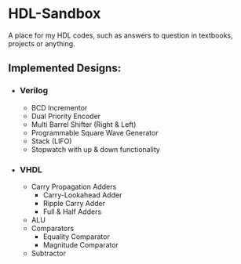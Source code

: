 # HDL-Sandbox
A place for my HDL codes, such as answers to question in textbooks, projects or anything.
## Implemented Designs:
- ### Verilog
  - BCD Incrementor
  - Dual Priority Encoder
  - Multi Barrel Shifter (Right & Left)
  - Programmable Square Wave Generator
  - Stack (LIFO)
  - Stopwatch with up & down functionality
- ### VHDL
  - Carry Propagation Adders
    - Carry-Lookahead Adder
    - Ripple Carry Adder
    - Full & Half Adders
  - ALU
  - Comparators
    - Equality Comparator
    - Magnitude Comparator
  - Subtractor
